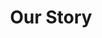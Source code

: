 ---
title: "Our Story"
description: "6 years, 20 countries, 1 life"
draft: false
bg_image: "images/us/hai2.JPG"
---